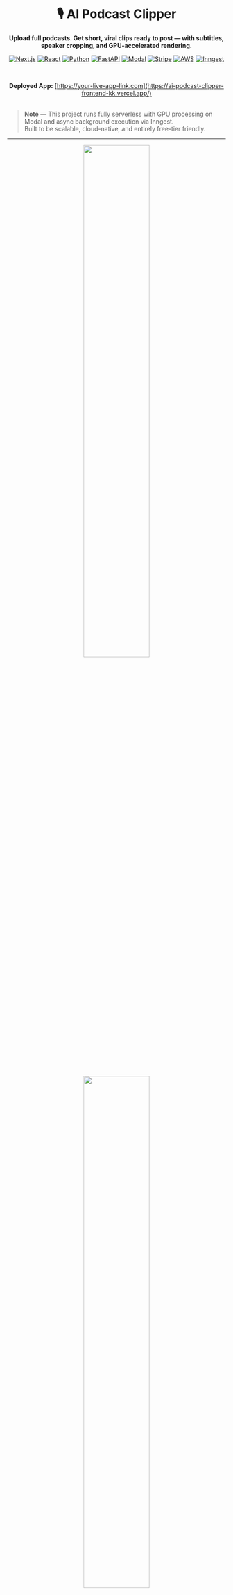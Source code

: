<div align="center">

# 🎙️ AI Podcast Clipper

**Upload full podcasts. Get short, viral clips ready to post — with subtitles, speaker cropping, and GPU-accelerated rendering.**

[![Next.js](https://img.shields.io/badge/Next.js-000000?style=for-the-badge&logo=nextdotjs&logoColor=white)]()
[![React](https://img.shields.io/badge/React-1E90FF?style=for-the-badge&logo=react&logoColor=white)]()
[![Python](https://img.shields.io/badge/Python-F7C52C?style=for-the-badge&logo=python&logoColor=black)]()
[![FastAPI](https://img.shields.io/badge/FastAPI-00B894?style=for-the-badge&logo=fastapi&logoColor=white)]()
[![Modal](https://img.shields.io/badge/Modal.dev-8E44AD?style=for-the-badge&logo=docker&logoColor=white)]()
[![Stripe](https://img.shields.io/badge/Stripe-6772E5?style=for-the-badge&logo=stripe&logoColor=white)]()
[![AWS](https://img.shields.io/badge/AWS-FF9900?style=for-the-badge&logo=amazon-aws&logoColor=white)]()
[![Inngest](https://img.shields.io/badge/Inngest-5C33FF?style=for-the-badge&logo=serverless&logoColor=white)]()

<br/>

**Deployed App:** [https://your-live-app-link.com](https://ai-podcast-clipper-frontend-kk.vercel.app/)  
<br/>

</div>

> **Note** — This project runs fully serverless with GPU processing on Modal and async background execution via Inngest.  
> Built to be scalable, cloud-native, and entirely free-tier friendly.

---

<div align="center">
  <!-- Replace these paths with your actual image paths -->
  <img src="images/img5.png" width="55%" />
  <img src="images/img6.png" width="55%" />
</div>

---

<details>
<summary>📜 Table of Contents</summary>

- [Overview](#overview)
- [Project Flow (Preview)](#-project-flow-preview)
  - [Clip Creation + Queue System](#-clip-creation--queue-system)
  - [Serverless GPU + Stripe Purchase Flow](#-serverless-gpu--stripe-purchase-flow)
- [Tech Stack](#-tech-stack)
- [Setup](#setup)
  - [Clone the Repository](#clone-the-repository)
  - [Install Python](#install-python)
  - [Backend](#backend)
  - [Frontend](#frontend)
  - [Queue](#queue)
- [AWS Setup](#aws-setup)
- [LLM for viral moment identification](#llm-for-viral-moment-identification)
- [Videos used for testing / thumbnail](#videos-used-for-testing--thumbnail)
- [Flow: How it Works](#-flow-how-it-works)
- [Credit System](#-credit-system)
- [Stripe Purchase Flow](#-stripe-purchase-flow)
- [Background Queue (Inngest)](#-background-queue-inngest)
- [Extra Notes](#-extra-notes)
- [Coming Soon](#-coming-soon)

</details>

---

## Overview

Hey 👋 this one's fun. It's a full-stack AI tool that turns long podcasts into short, clean, viral clips — fully automated. Upload a video and it does the rest: finds the good parts (like questions or stories), crops to the person talking, adds subtitles, and spits out vertical clips ready to post.

Built everything from scratch: AI models, background queues, credit/payments, auth, serverless GPU backend — all wired together into one smooth dashboard. Runs fully in the cloud and uses only free services, so anyone can try it without paying a cent.

Features

- 🧠 Detects viral moments using Gemini 2.5 (stories, questions, etc.)
- 📝 Transcribes full audio using WhisperX
- 🎯 Crops video to active speaker’s face with LR-ASD
- 🎞️ Renders vertical clips with GPU acceleration (OpenCV + FFmpeg)
- 🔊 Adds clean, styled subtitles automatically
- 📊 Runs all background processing through Inngest queues
- ⚡ Serverless GPU backend using Modal
- 💳 Credit-based system (1 credit = 1 clip)
- 💰 Stripe integration for credit pack purchases
- 👤 Auth.js-based user authentication
- 🎛️ Upload + clip dashboard built in Next.js 15
- 🎨 Responsive frontend styled with Tailwind CSS + Shadcn
- 🌐 FastAPI backend for processing and transcribing
- ☁️ Uses AWS S3 for video storage and clip output

## 📊 Project Flow (Preview)

Here's a quick preview of how everything connects under the hood — from video upload, clip generation, queue processing, to Stripe purchases and serverless GPUs.

> These diagrams helped me stay sane while wiring it all together.  
> Click to zoom in — or right-click > "Open in new tab" to see the full detail.

---

### Clip Creation + Queue System

<div align="center">
  <img src="./images/img1.png" width="49%" />
  <img src="./images/img2.png" width="49%" />
</div>

---

### Serverless GPU + Stripe Purchase Flow

<div align="center">
  <img src="./images/img3.png" width="49%" />
  <img src="./images/img4.png" width="49%" />
</div>

---

## 🔧 Tech Stack

| Layer      | Stack                                                   |
| ---------- | ------------------------------------------------------- |
| Frontend   | Next.js 15, React, Tailwind, ShadCN UI                  |
| Backend    | FastAPI (Python), Modal (serverless GPU runtime)        |
| AI & Video | WhisperX, Gemini 2.5, LR-RSD, FFmpeg, OpenCV            |
| Infra      | Modal, AWS S3, Inngest queue (async task orchestration) |
| Auth       | Custom Auth with email/password validation              |
| Payments   | Stripe Checkout + Webhooks                              |
| Storage    | S3 (Original videos + generated clips)                  |

---

## Setup

Follow these steps to install and set up the project.

### Clone the Repository

```bash
git clone --recurse-submodules https://github.com/khalidkarimkqr/AI-Podcast-Clipper-SaaS.git
```

### Install Python

Download and install Python if not already installed. Use the link below for guidance on installation:
[Python Download](https://www.python.org/downloads/)

Create a virtual environment with **Python 3.12**.

### Backend

Navigate to backend folder:

```bash
cd ai-podcast-clipper-backend
```

Install dependencies:

```bash
pip install -r requirements.txt
```

Clone the [LR-ASD](https://github.com/Junhua-Liao/LR-ASD) repo into the backend folder, and rename the folder asd:

```bash
git clone https://github.com/Junhua-Liao/LR-ASD.git
```

Modal setup:

```bash
modal setup
```

Run on Modal:

```bash
modal run main.py
```

Deploy backend:

```bash
modal deploy main.py
```

### Frontend

Install dependencies:

```bash
cd ai-podcast-clipper-frontend
npm i
```

Run:

```bash
npm run dev
```

### Queue

Run the local queue development server with Inngest:

```bash
cd ai-podcast-clipper-frontend
npm run inngest-dev
```

## AWS Setup

CORS policy for S3 bucket:

```bash
[
    {
        "AllowedHeaders": [
            "Content-Type",
            "Content-Length",
            "Authorization"
        ],
        "AllowedMethods": [
            "PUT"
        ],
        "AllowedOrigins": [
            "*"
        ],
        "ExposeHeaders": [
            "ETag"
        ],
        "MaxAgeSeconds": 3600
    }
]
```

IAM user policy to upload, download and list bucket items:

```bash
{
    "Version": "2012-10-17",
    "Statement": [
        {
            "Effect": "Allow",
            "Action": [
                "s3:ListBucket"
            ],
            "Resource": "[S3 ARN here]"
        },
        {
            "Effect": "Allow",
            "Action": [
                "s3:GetObject",
                "s3:PutObject"
            ],
            "Resource": "[S3 ARN here]/*"
        }
    ]
}
```

---

## LLM for viral moment identification

[Create an API key for Gemini](https://ai.google.dev/gemini-api/docs/quickstart?lang=python)

# Videos used for testing / thumbnail

[MI6 Secret Agent Talks About the World's Darkest Secrets](https://www.youtube.com/watch?v=-vMgbJ6WqN4)

[Janney Sanchez | Therapy saved my life, From Rivera to Sanchez , Living in my Moms Shadow | Ep.198](https://www.youtube.com/watch?v=SOG0GmKts_I)

---

## 🧵 Flow: How it Works

### 1. Upload

- User uploads a podcast via frontend.
- Video is stored in **S3 bucket**.
- A message with the S3 key is added to an **Inngest queue**.

### 2. Queue triggers backend processing

- A **FastAPI endpoint** (hosted on Modal with GPUs) is triggered.
- Video is downloaded from S3 to a temp folder.

### 3. Transcription

- **FFmpeg** extracts audio.
- **WhisperX** transcribes the audio and outputs word-level timestamps.

### 4. Viral Moment Detection

- Full transcript + timestamps are sent to **Gemini 2.5**.
- Output: JSON list of "viral" segments (under 60 seconds).

### 5. Speaker-aware Cropping

- For each viral moment:
  - Video is sliced using start-end timestamps.
  - **LR-RSD** detects speaker face positions across frames.
  - Each frame is cropped around the speaker's face.
  - If no face is found → fallback to blurred-resize mode.

### 6. Subtitle Rendering

- Every 5 words = 1 subtitle chunk.
- Subtitles styled using ASS format.
- **FFmpeg** burns subtitles into the final video.

### 7. Output

- Final vertical clip (1080x1920) is rendered.
- Clip is uploaded to the same S3 folder.
- Clip paths are saved to DB.
- Frontend polls the folder and displays ready-to-download clips.

---

## 💰 Credit System

- Every user starts with **10 free credits**.
- Each clip = 1 credit.
- Buy more credits via **Stripe** (3 packs: 50, 100, 150).
- Stripe Webhooks auto-update user credit balance on success.

---

## 🧾 Stripe Purchase Flow

1. User clicks "Buy credits" → redirected to Stripe Checkout.
2. Purchase completes → Stripe sends webhook.
3. Backend receives webhook, updates user's credits based on pack.
4. Dashboard reflects updated credits in real-time.

---

## 🔄 Background Queue (Inngest)

- Manages concurrency (1 video per user at a time)
- Decouples upload from processing
- Each step tracked: uploading, processing, credits deducted, finished
- Retries failed steps independently
- Can scale dynamically

---

## ✅ Extra Notes

- Cold start on Modal ≈ 3s — not a big deal since everything runs in the background
- You can replace Inngest with AWS SQS (but dev flow is slower)
- You get $30/month free compute on Modal (enough to test this out)

---

## 🚀 Coming Soon

- User analytics dashboard
- Drag to trim clip editor
- Clip export presets (1080p, 720p, etc.)
- Optional monthly credit subscriptions

---
